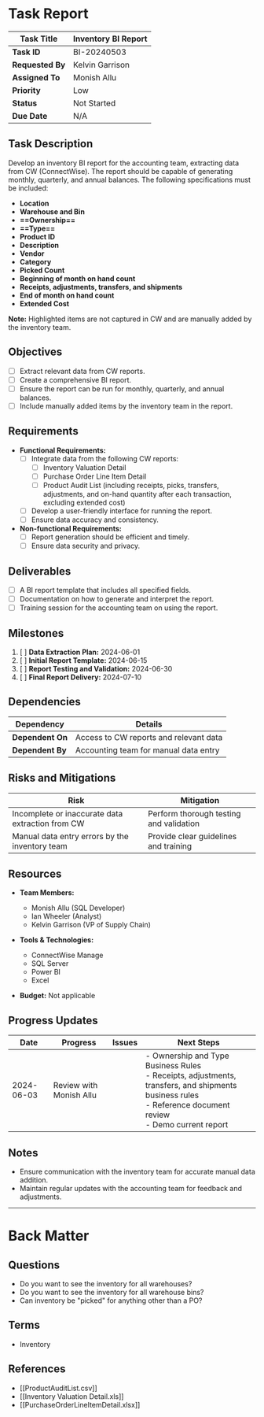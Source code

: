 # Task Report

| **Task Title**   | Inventory BI Report |
| ---------------- | ------------------- |
| **Task ID**      | BI-20240503         |
| **Requested By** | Kelvin Garrison     |
| **Assigned To**  | Monish Allu         |
| **Priority**     | Low                 |
| **Status**       | Not Started         |
| **Due Date**     | N/A                 |
## Task Description

Develop an inventory BI report for the accounting team, extracting data from CW (ConnectWise). The report should be capable of generating monthly, quarterly, and annual balances. The following specifications must be included:

- **Location**
- **Warehouse and Bin**
- **==Ownership==**
- **==Type==**
- **Product ID**
- **Description**
- **Vendor**
- **Category**
- **Picked Count**
- **Beginning of month on hand count**
- **Receipts, adjustments, transfers, and shipments**
- **End of month on hand count**
- **Extended Cost**

**Note:** Highlighted items are not captured in CW and are manually added by the inventory team.

## Objectives

- [ ] Extract relevant data from CW reports.
- [ ] Create a comprehensive BI report.
- [ ] Ensure the report can be run for monthly, quarterly, and annual balances.
- [ ] Include manually added items by the inventory team in the report.
## Requirements

- **Functional Requirements:**
    - [ ]  Integrate data from the following CW reports:
        - [ ]  Inventory Valuation Detail
        - [ ]  Purchase Order Line Item Detail
        - [ ]  Product Audit List (including receipts, picks, transfers, adjustments, and on-hand quantity after each transaction, excluding extended cost)
    - [ ]  Develop a user-friendly interface for running the report.
    - [ ]  Ensure data accuracy and consistency.

- **Non-functional Requirements:**
    - [ ]  Report generation should be efficient and timely.
    - [ ]  Ensure data security and privacy.

## Deliverables

- [ ]  A BI report template that includes all specified fields.
- [ ]  Documentation on how to generate and interpret the report.
- [ ]  Training session for the accounting team on using the report.

## Milestones

1. [ ]  **Data Extraction Plan:** 2024-06-01
2. [ ]  **Initial Report Template:** 2024-06-15
3. [ ]  **Report Testing and Validation:** 2024-06-30
4. [ ]  **Final Report Delivery:** 2024-07-10

## Dependencies

|**Dependency**|**Details**|
|---|---|
|**Dependent On**|Access to CW reports and relevant data|
|**Dependent By**|Accounting team for manual data entry|

## Risks and Mitigations

|**Risk**|**Mitigation**|
|---|---|
|Incomplete or inaccurate data extraction from CW|Perform thorough testing and validation|
|Manual data entry errors by the inventory team|Provide clear guidelines and training|

## Resources

- **Team Members:**
    - Monish Allu (SQL Developer)
    - Ian Wheeler (Analyst)
    - Kelvin Garrison (VP of Supply Chain)

- **Tools & Technologies:**
    - ConnectWise Manage
    - SQL Server
    - Power BI
    - Excel

- **Budget:** Not applicable

## Progress Updates

| **Date**   | **Progress**            | **Issues** | **Next Steps**                                                                                                                                                  |
| ---------- | ----------------------- | ---------- | --------------------------------------------------------------------------------------------------------------------------------------------------------------- |
| 2024-06-03 | Review with Monish Allu |            | - Ownership and Type Business Rules<br>- Receipts, adjustments, transfers, and shipments business rules<br>- Reference document review<br>- Demo current report |

## Notes

- Ensure communication with the inventory team for accurate manual data addition.
- Maintain regular updates with the accounting team for feedback and adjustments.

---
# Back Matter
## Questions

- Do you want to see the inventory for all warehouses?
- Do you want to see the inventory for all warehouse bins?
- Can inventory be "picked" for anything other than a PO?

## Terms

- Inventory

## References

- [[ProductAuditList.csv]]
- [[Inventory Valuation Detail.xls]]
- [[PurchaseOrderLineItemDetail.xlsx]]